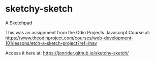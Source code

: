 # sketchy-sketch
A Sketchpad

This was an assignment from the Odin Projects Javascript Course at: https://www.theodinproject.com/courses/web-development-101/lessons/etch-a-sketch-project?ref=lnav

Access it here at: https://jonrider.github.io/sketchy-sketch/
